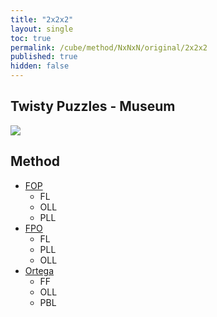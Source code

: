 ```yaml
---
title: "2x2x2"
layout: single
toc: true
permalink: /cube/method/NxNxN/original/2x2x2
published: true
hidden: false
---
```


<head>
  <base target="_self">
</head>



## Twisty Puzzles - Museum

<a target="_blank" href="https://twistypuzzles.com/app/museum/museum_showitem.php?pkey=20">
  <img src="https://twistypuzzles.com/museum/large/00020-01.jpg">
</a>



## Method

- [FOP](/cube/method/NxNxN/original/2x2x2/fop)
  - FL
  - OLL
  - PLL
- [FPO](/cube/method/NxNxN/original/2x2x2/fpo)
  - FL
  - PLL
  - OLL
- [Ortega](/cube/method/NxNxN/original/2x2x2/ortega)
  - FF
  - OLL
  - PBL
